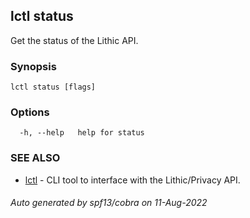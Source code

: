 ## lctl status

Get the status of the Lithic API.

### Synopsis




```
lctl status [flags]
```

### Options

```
  -h, --help   help for status
```

### SEE ALSO

* [lctl](lctl.md)	 - CLI tool to interface with the Lithic/Privacy API.

###### Auto generated by spf13/cobra on 11-Aug-2022
